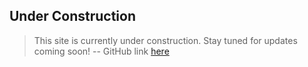 ## Under Construction

> This site is currently under construction. Stay tuned for updates coming soon! -- GitHub link [here](https://github.com/adamgerhartz/quatsch-do)
